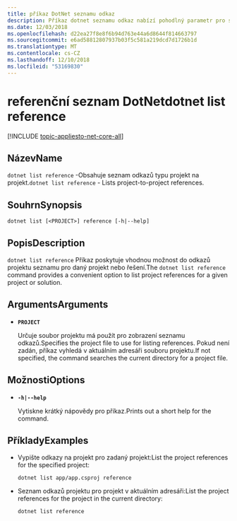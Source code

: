 ```yaml
---
title: příkaz DotNet seznamu odkaz
description: Příkaz dotnet seznamu odkaz nabízí pohodlný parametr pro seznam odkazů typu projekt na projekt.
ms.date: 12/03/2018
ms.openlocfilehash: d22ea27f8e8f6b94d763e44a6d8644f814663797
ms.sourcegitcommit: e6ad58812807937b03f5c581a219dcd7d1726b1d
ms.translationtype: MT
ms.contentlocale: cs-CZ
ms.lasthandoff: 12/10/2018
ms.locfileid: "53169830"
---
```

# <a name="dotnet-list-reference"></a><span data-ttu-id="e9f1b-103">referenční seznam DotNet</span><span class="sxs-lookup"><span data-stu-id="e9f1b-103">dotnet list reference</span></span>

[!INCLUDE [topic-appliesto-net-core-all](../../../includes/topic-appliesto-net-core-all.md)]

## <a name="name"></a><span data-ttu-id="e9f1b-104">Název</span><span class="sxs-lookup"><span data-stu-id="e9f1b-104">Name</span></span>

<span data-ttu-id="e9f1b-105">`dotnet list reference` -Obsahuje seznam odkazů typu projekt na projekt.</span><span class="sxs-lookup"><span data-stu-id="e9f1b-105">`dotnet list reference` - Lists project-to-project references.</span></span>

## <a name="synopsis"></a><span data-ttu-id="e9f1b-106">Souhrn</span><span class="sxs-lookup"><span data-stu-id="e9f1b-106">Synopsis</span></span>

`dotnet list [<PROJECT>] reference [-h|--help]`

## <a name="description"></a><span data-ttu-id="e9f1b-107">Popis</span><span class="sxs-lookup"><span data-stu-id="e9f1b-107">Description</span></span>

<span data-ttu-id="e9f1b-108">`dotnet list reference` Příkaz poskytuje vhodnou možnost do odkazů projektu seznamu pro daný projekt nebo řešení.</span><span class="sxs-lookup"><span data-stu-id="e9f1b-108">The `dotnet list reference` command provides a convenient option to list project references for a given project or solution.</span></span>

## <a name="arguments"></a><span data-ttu-id="e9f1b-109">Arguments</span><span class="sxs-lookup"><span data-stu-id="e9f1b-109">Arguments</span></span>

* **`PROJECT`**

  <span data-ttu-id="e9f1b-110">Určuje soubor projektu má použít pro zobrazení seznamu odkazů.</span><span class="sxs-lookup"><span data-stu-id="e9f1b-110">Specifies the project file to use for listing references.</span></span> <span data-ttu-id="e9f1b-111">Pokud není zadán, příkaz vyhledá v aktuálním adresáři souboru projektu.</span><span class="sxs-lookup"><span data-stu-id="e9f1b-111">If not specified, the command searches the current directory for a project file.</span></span>

## <a name="options"></a><span data-ttu-id="e9f1b-112">Možnosti</span><span class="sxs-lookup"><span data-stu-id="e9f1b-112">Options</span></span>

* **`-h|--help`**

  <span data-ttu-id="e9f1b-113">Vytiskne krátký nápovědy pro příkaz.</span><span class="sxs-lookup"><span data-stu-id="e9f1b-113">Prints out a short help for the command.</span></span>

## <a name="examples"></a><span data-ttu-id="e9f1b-114">Příklady</span><span class="sxs-lookup"><span data-stu-id="e9f1b-114">Examples</span></span>

* <span data-ttu-id="e9f1b-115">Vypište odkazy na projekt pro zadaný projekt:</span><span class="sxs-lookup"><span data-stu-id="e9f1b-115">List the project references for the specified project:</span></span>

  ```console
  dotnet list app/app.csproj reference
  ```

* <span data-ttu-id="e9f1b-116">Seznam odkazů projektu pro projekt v aktuálním adresáři:</span><span class="sxs-lookup"><span data-stu-id="e9f1b-116">List the project references for the project in the current directory:</span></span>

  ```console
  dotnet list reference
  ```
